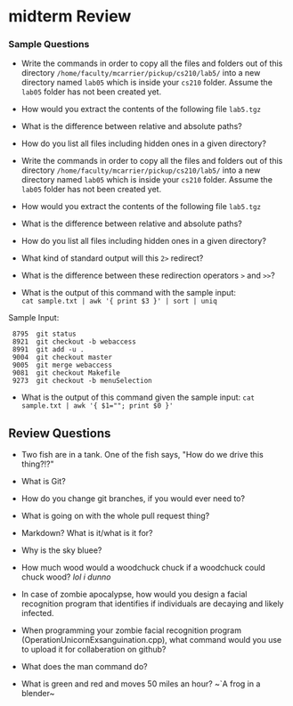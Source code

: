 # midterm Review

### Sample Questions

* Write the commands in order to copy all the files and folders out of this directory `/home/faculty/mcarrier/pickup/cs210/lab5/` into a new directory named `lab05` which is inside your `cs210` folder. Assume the `lab05` folder has not been created yet.

* How would you extract the contents of the following file `lab5.tgz`

* What is the difference between relative and absolute paths?

* How do you list all files including hidden ones in a given directory?

* Write the commands in order to copy all the files and folders out of this directory `/home/faculty/mcarrier/pickup/cs210/lab5/` into a new directory named `lab05` which is inside your `cs210` folder. Assume the `lab05` folder has not been created yet.

* How would you extract the contents of the following file `lab5.tgz`

* What is the difference between relative and absolute paths?

* How do you list all files including hidden ones in a given directory?

* What kind of standard output will this `2>` redirect?


* What is the difference between these redirection operators `>` and `>>`?

* What is the output of this command with the sample input:  
`cat sample.txt | awk '{ print $3 }' | sort | uniq`  

Sample Input:  

```
 8795  git status
 8921  git checkout -b webaccess
 8991  git add -u .
 9004  git checkout master
 9005  git merge webaccess
 9081  git checkout Makefile
 9273  git checkout -b menuSelection
```

* What is the output of this command given the sample input:
`cat sample.txt | awk '{ $1=""; print $0 }'` 

## Review Questions

* Two fish are in a tank. One of the fish says, "How do we drive this thing?!?"

* What is Git?

* How do you change git branches, if you would ever need to?

* What is going on with the whole pull request thing?

* Markdown? What is it/what is it for?

* Why is the sky bluee?

* How much wood would a woodchuck chuck if a woodchuck could chuck wood?
_lol i dunno_

* In case of zombie apocalypse, how would you design a facial recognition program that identifies if individuals are decaying and likely infected.

* When programming your zombie facial recognition program (OperationUnicornExsanguination.cpp), what command would you use to upload it for collaberation on github?

* What does the man command do?

* What is green and red and moves 50 miles an hour?
~`A frog in a blender~
